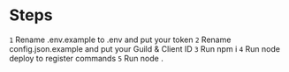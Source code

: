 # Steps
`1` Rename .env.example to .env and put your token
`2` Rename config.json.example and put your Guild & Client ID
`3` Run npm i
`4` Run node deploy to register commands
`5` Run node .
